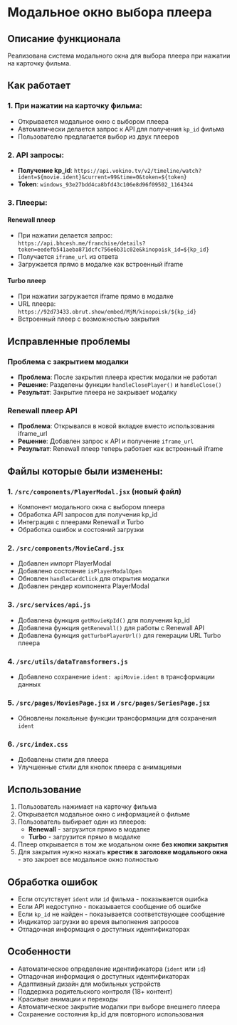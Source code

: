 # Модальное окно выбора плеера

## Описание функционала

Реализована система модального окна для выбора плеера при нажатии на карточку фильма.

## Как работает

### 1. При нажатии на карточку фильма:

- Открывается модальное окно с выбором плеера
- Автоматически делается запрос к API для получения `kp_id` фильма
- Пользователю предлагается выбор из двух плееров

### 2. API запросы:

- **Получение kp_id**: `https://api.vokino.tv/v2/timeline/watch?ident=${movie.ident}&current=99&time=0&token=${token}`
- **Token**: `windows_93e27bdd4ca8bfd43c106e8d96f09502_1164344`

### 3. Плееры:

#### Renewall плеер

- При нажатии делается запрос: `https://api.bhcesh.me/franchise/details?token=eedefb541aeba871dcfc756e6b31c02e&kinopoisk_id=${kp_id}`
- Получается `iframe_url` из ответа
- Загружается прямо в модалке как встроенный iframe

#### Turbo плеер

- При нажатии загружается iframe прямо в модалке
- URL плеера: `https://92d73433.obrut.show/embed/MjM/kinopoisk/${kp_id}`
- Встроенный плеер с возможностью закрытия

## Исправленные проблемы

### Проблема с закрытием модалки

- **Проблема**: После закрытия плеера крестик модалки не работал
- **Решение**: Разделены функции `handleClosePlayer()` и `handleClose()`
- **Результат**: Закрытие плеера не закрывает модалку

### Renewall плеер API

- **Проблема**: Открывался в новой вкладке вместо использования iframe_url
- **Решение**: Добавлен запрос к API и получение `iframe_url`
- **Результат**: Renewall плеер теперь работает как встроенный iframe

## Файлы которые были изменены:

### 1. `/src/components/PlayerModal.jsx` (новый файл)

- Компонент модального окна с выбором плеера
- Обработка API запросов для получения kp_id
- Интеграция с плеерами Renewall и Turbo
- Обработка ошибок и состояний загрузки

### 2. `/src/components/MovieCard.jsx`

- Добавлен импорт PlayerModal
- Добавлено состояние `isPlayerModalOpen`
- Обновлен `handleCardClick` для открытия модалки
- Добавлен рендер компонента PlayerModal

### 3. `/src/services/api.js`

- Добавлена функция `getMovieKpId()` для получения kp_id
- Добавлена функция `getRenewall()` для работы с Renewall API
- Добавлена функция `getTurboPlayerUrl()` для генерации URL Turbo плеера

### 4. `/src/utils/dataTransformers.js`

- Добавлено сохранение `ident: apiMovie.ident` в трансформации данных

### 5. `/src/pages/MoviesPage.jsx` и `/src/pages/SeriesPage.jsx`

- Обновлены локальные функции трансформации для сохранения `ident`

### 6. `/src/index.css`

- Добавлены стили для плеера
- Улучшенные стили для кнопок плеера с анимациями

## Использование

1. Пользователь нажимает на карточку фильма
2. Открывается модальное окно с информацией о фильме
3. Пользователь выбирает один из плееров:
   - **Renewall** - загрузится прямо в модалке
   - **Turbo** - загрузится прямо в модалке
4. Плеер открывается в том же модальном окне **без кнопки закрытия**
5. Для закрытия нужно нажать **крестик в заголовке модального окна** - это закроет все модальное окно полностью

## Обработка ошибок

- Если отсутствует `ident` или `id` фильма - показывается ошибка
- Если API недоступно - показывается сообщение об ошибке
- Если `kp_id` не найден - показывается соответствующее сообщение
- Индикатор загрузки во время выполнения запросов
- Отладочная информация о доступных идентификаторах

## Особенности

- Автоматическое определение идентификатора (`ident` или `id`)
- Отладочная информация о доступных идентификаторах
- Адаптивный дизайн для мобильных устройств
- Поддержка родительского контроля (18+ контент)
- Красивые анимации и переходы
- Автоматическое закрытие модалки при выборе внешнего плеера
- Сохранение состояния kp_id для повторного использования
